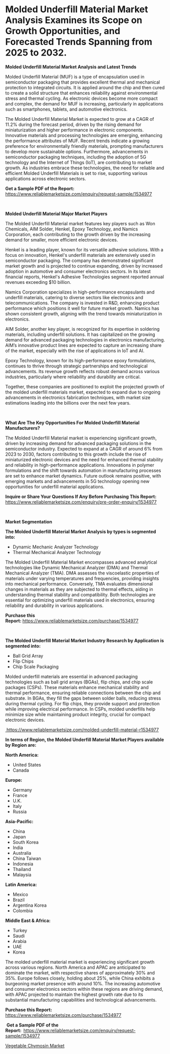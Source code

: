 <p><h1>Molded Underfill Material Market Analysis Examines its Scope on Growth Opportunities, and Forecasted Trends Spanning from 2025 to 2032.</h1></p><p><strong>Molded Underfill Material Market Analysis and Latest Trends</strong></p>
<p><p>Molded Underfill Material (MUF) is a type of encapsulation used in semiconductor packaging that provides excellent thermal and mechanical protection to integrated circuits. It is applied around the chip and then cured to create a solid structure that enhances reliability against environmental stress and thermal cycling. As electronic devices become more compact and complex, the demand for MUF is increasing, particularly in applications such as smartphones, tablets, and automotive electronics.</p><p>The Molded Underfill Material Market is expected to grow at a CAGR of 11.2% during the forecast period, driven by the rising demand for miniaturization and higher performance in electronic components. Innovative materials and processing technologies are emerging, enhancing the performance attributes of MUF. Recent trends indicate a growing preference for environmentally friendly materials, prompting manufacturers to develop more sustainable options. Furthermore, advancements in semiconductor packaging techniques, including the adoption of 5G technology and the Internet of Things (IoT), are contributing to market growth. As industries embrace these technologies, the need for reliable and efficient Molded Underfill Materials is set to rise, supporting various applications across electronic sectors.</p></p>
<p><strong>Get a Sample PDF of the Report:&nbsp;</strong> <a href="https://www.reliablemarketsize.com/enquiry/request-sample/1534977?utm_campaign=2212&utm_medium=2&utm_source=Github&utm_content=ia&utm_term=02022025&utm_id=molded-underfill-material">https://www.reliablemarketsize.com/enquiry/request-sample/1534977</a></p>
<p>&nbsp;</p>
<p><strong>Molded Underfill Material Major Market Players</strong></p>
<p><p>The Molded Underfill Material market features key players such as Won Chemicals, AIM Solder, Henkel, Epoxy Technology, and Namics Corporation, each contributing to the growth driven by the increasing demand for smaller, more efficient electronic devices.</p><p>Henkel is a leading player, known for its versatile adhesive solutions. With a focus on innovation, Henkel's underfill materials are extensively used in semiconductor packaging. The company has demonstrated significant market growth and is projected to continue expanding, driven by increased adoption in automotive and consumer electronics sectors. In its latest financial reports, Henkel's Adhesive Technologies segment reported annual revenues exceeding $10 billion.</p><p>Namics Corporation specializes in high-performance encapsulants and underfill materials, catering to diverse sectors like electronics and telecommunications. The company is invested in R&D, enhancing product performance which positions it well for future market growth. Namics has shown consistent growth, aligning with the trend towards miniaturization in electronics.</p><p>AIM Solder, another key player, is recognized for its expertise in soldering materials, including underfill solutions. It has capitalized on the growing demand for advanced packaging technologies in electronics manufacturing. AIM’s innovative product lines are expected to capture an increasing share of the market, especially with the rise of applications in IoT and AI.</p><p>Epoxy Technology, known for its high-performance epoxy formulations, continues to thrive through strategic partnerships and technological advancements. Its revenue growth reflects robust demand across various industries, particularly where reliability and durability are critical.</p><p>Together, these companies are positioned to exploit the projected growth of the molded underfill materials market, expected to expand due to ongoing advancements in electronics fabrication techniques, with market size estimations leading into the billions over the next few years.</p></p>
<p>&nbsp;</p>
<p><strong>What Are The Key Opportunities For Molded Underfill Material Manufacturers?</strong></p>
<p><p>The Molded Underfill Material market is experiencing significant growth, driven by increasing demand for advanced packaging solutions in the semiconductor industry. Expected to expand at a CAGR of around 6% from 2023 to 2030, factors contributing to this growth include the rise of miniaturized electronic devices and the need for enhanced thermal stability and reliability in high-performance applications. Innovations in polymer formulations and the shift towards automation in manufacturing processes are set to enhance market dynamics. Future outlook remains positive, with emerging markets and advancements in 5G technology opening new opportunities for underfill material applications.</p></p>
<p><strong>Inquire or Share Your Questions If Any Before Purchasing This Report:</strong> <a href="https://www.reliablemarketsize.com/enquiry/pre-order-enquiry/1534977?utm_campaign=2212&utm_medium=2&utm_source=Github&utm_content=ia&utm_term=02022025&utm_id=molded-underfill-material">https://www.reliablemarketsize.com/enquiry/pre-order-enquiry/1534977</a></p>
<p>&nbsp;</p>
<p><strong>Market Segmentation</strong></p>
<p><strong>The Molded Underfill Material Market Analysis by types is segmented into:</strong></p>
<p><ul><li>Dynamic Mechanic Analyzer Technology</li><li>Thermal Mechanical Analyzer Technology</li></ul></p>
<p><p>The Molded Underfill Material Market encompasses advanced analytical technologies like Dynamic Mechanical Analyzer (DMA) and Thermal Mechanical Analyzer (TMA). DMA assesses the viscoelastic properties of materials under varying temperatures and frequencies, providing insights into mechanical performance. Conversely, TMA evaluates dimensional changes in materials as they are subjected to thermal effects, aiding in understanding thermal stability and compatibility. Both technologies are essential for optimizing underfill materials used in electronics, ensuring reliability and durability in various applications.</p></p>
<p><strong>Purchase this Report:&nbsp;</strong><a href="https://www.reliablemarketsize.com/purchase/1534977?utm_campaign=2212&utm_medium=2&utm_source=Github&utm_content=ia&utm_term=02022025&utm_id=molded-underfill-material">https://www.reliablemarketsize.com/purchase/1534977</a></p>
<p>&nbsp;</p>
<p><strong>The Molded Underfill Material Market Industry Research by Application is segmented into:</strong></p>
<p><ul><li>Ball Grid Array</li><li>Flip Chips</li><li>Chip Scale Packaging</li></ul></p>
<p><p>Molded underfill materials are essential in advanced packaging technologies such as ball grid arrays (BGAs), flip chips, and chip scale packages (CSPs). These materials enhance mechanical stability and thermal performance, ensuring reliable connections between the chip and substrate. In BGAs, they fill the gaps between solder balls, reducing stress during thermal cycling. For flip chips, they provide support and protection while improving electrical performance. In CSPs, molded underfills help minimize size while maintaining product integrity, crucial for compact electronic devices.</p></p>
<p><a href="https://www.reliablemarketsize.com/molded-underfill-material-r1534977?utm_campaign=2212&utm_medium=2&utm_source=Github&utm_content=ia&utm_term=02022025&utm_id=molded-underfill-material">&nbsp;https://www.reliablemarketsize.com/molded-underfill-material-r1534977</a></p>
<p><strong>In terms of Region, the Molded Underfill Material Market Players available by Region are:</strong></p>
<p>
    <p> <strong> North America: </strong>
        <ul>
            <li>United States</li>
            <li>Canada</li>
        </ul>
        </p> 
    <p> <strong> Europe: </strong>
        <ul>
            <li>Germany</li>
            <li>France</li>
            <li>U.K.</li>
            <li>Italy</li>
            <li>Russia</li>
        </ul>
        </p> 
    <p> <strong> Asia-Pacific: </strong>
        <ul>
            <li>China</li>
            <li>Japan</li>
            <li>South Korea</li>
            <li>India</li>
            <li>Australia</li>
            <li>China Taiwan</li>
            <li>Indonesia</li>
            <li>Thailand</li>
            <li>Malaysia</li>
        </ul>
        </p> 
    <p> <strong> Latin America: </strong>
        <ul>
            <li>Mexico</li>
            <li>Brazil</li>
            <li>Argentina Korea</li>
            <li>Colombia</li>
        </ul>
        </p> 
    <p> <strong> Middle East & Africa: </strong>
        <ul>
            <li>Turkey</li>
            <li>Saudi</li>
            <li>Arabia</li>
            <li>UAE</li>
            <li>Korea</li>
        </ul>
    </p>
    </p>
<p><p>The molded underfill material market is experiencing significant growth across various regions. North America and APAC are anticipated to dominate the market, with respective shares of approximately 30% and 35%. Europe follows closely, holding about 25%, while China exhibits a burgeoning market presence with around 10%. The increasing automotive and consumer electronics sectors within these regions are driving demand, with APAC projected to maintain the highest growth rate due to its substantial manufacturing capabilities and technological advancements.</p></p>
<p><strong>Purchase this Report: </strong><a href="https://www.reliablemarketsize.com/purchase/1534977?utm_campaign=2212&utm_medium=2&utm_source=Github&utm_content=ia&utm_term=02022025&utm_id=molded-underfill-material">https://www.reliablemarketsize.com/purchase/1534977</a></p>
<p>&nbsp;<strong>Get a Sample PDF of the Report:&nbsp;&nbsp;</strong><a href="https://www.reliablemarketsize.com/enquiry/request-sample/1534977?utm_campaign=2212&utm_medium=2&utm_source=Github&utm_content=ia&utm_term=02022025&utm_id=molded-underfill-material">https://www.reliablemarketsize.com/enquiry/request-sample/1534977</a></p>
<p><strong></strong></p>
<p><p><a href="https://github.com/gullattedenna/Market-Research-Report-List-1/blob/main/vegetable-chymosin-market.md?utm_campaign=2212&utm_medium=2&utm_source=Github&utm_content=ia&utm_term=02022025&utm_id=molded-underfill-material">Vegetable Chymosin Market</a></p></p>